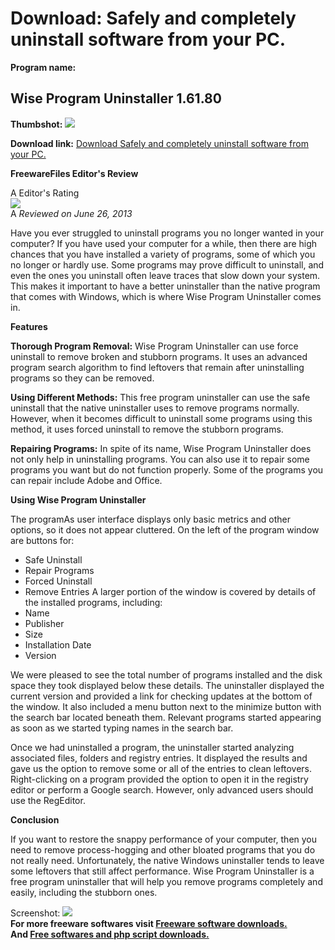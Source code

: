 # Download: Safely and completely uninstall software from your PC.

**Program name:**

## Wise Program Uninstaller 1.61.80

  
**Thumbshot:** ![](http://www.freewarefiles.com/screenshot/wiseprgrmunstllr_md.jpg)   
  
**Download link:** [Download Safely and completely uninstall software from your PC.](http://freesoftwares.boysofts.com/Wise-Program-Uninstaller_program_88833.html)  
  


**FreewareFiles Editor's Review**  
  


A Editor's Rating  
![](http://www.freewarefiles.com/images/rating/4.5.gif)  
A _Reviewed on June 26, 2013_  
  
Have you ever struggled to uninstall programs you no longer wanted in your computer? If you have used your computer for a while, then there are high chances that you have installed a variety of programs, some of which you no longer or hardly use. Some programs may prove difficult to uninstall, and even the ones you uninstall often leave traces that slow down your system. This makes it important to have a better uninstaller than the native program that comes with Windows, which is where Wise Program Uninstaller comes in. 

**Features**

**Thorough Program Removal:** Wise Program Uninstaller can use force uninstall to remove broken and stubborn programs. It uses an advanced program search algorithm to find leftovers that remain after uninstalling programs so they can be removed.

**Using Different Methods:** This free program uninstaller can use the safe uninstall that the native uninstaller uses to remove programs normally. However, when it becomes difficult to uninstall some programs using this method, it uses forced uninstall to remove the stubborn programs.

**Repairing Programs:** In spite of its name, Wise Program Uninstaller does not only help in uninstalling programs. You can also use it to repair some programs you want but do not function properly. Some of the programs you can repair include Adobe and Office.

**Using Wise Program Uninstaller**

The programAs user interface displays only basic metrics and other options, so it does not appear cluttered. On the left of the program window are buttons for: 

  * Safe Uninstall 
  * Repair Programs 
  * Forced Uninstall 
  * Remove Entries 
A larger portion of the window is covered by details of the installed programs, including: 
  * Name 
  * Publisher 
  * Size 
  * Installation Date 
  * Version 

We were pleased to see the total number of programs installed and the disk space they took displayed below these details. The uninstaller displayed the current version and provided a link for checking updates at the bottom of the window. It also included a menu button next to the minimize button with the search bar located beneath them. Relevant programs started appearing as soon as we started typing names in the search bar.

Once we had uninstalled a program, the uninstaller started analyzing associated files, folders and registry entries. It displayed the results and gave us the option to remove some or all of the entries to clean leftovers. Right-clicking on a program provided the option to open it in the registry editor or perform a Google search. However, only advanced users should use the RegEditor.

**Conclusion**

If you want to restore the snappy performance of your computer, then you need to remove process-hogging and other bloated programs that you do not really need. Unfortunately, the native Windows uninstaller tends to leave some leftovers that still affect performance. Wise Program Uninstaller is a free program uninstaller that will help you remove programs completely and easily, including the stubborn ones. 

  
  
Screenshot: ![](http://www.freewarefiles.com/screenshot/wiseprgrmunstllr.jpg)   
**For more freeware softwares visit [Freeware software downloads.](http://freesoftwares.boysofts.com/)**   
**And [Free softwares and php script downloads.](http://www.boysofts.com/)**
